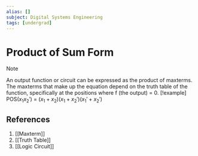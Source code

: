 ```yaml
---
alias: []
subject: Digital Systems Engineering
tags: [undergrad]
---
```

# Product of Sum Form


> [!note]
> An output function or circuit can be expressed as the product of maxterms. The maxterms that make up the equation depend on the truth table of the function, specifically at the positions where f (the output) = 0.
> [!example]
> POS($x_1x_2'$) = $(x_1+x_2)(x_1+x_2')(x_1'+x_2')$

## References
1. [[Maxterm]]
2. [[Truth Table]]
3. [[Logic Circuit]]